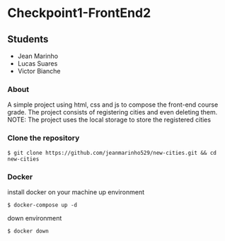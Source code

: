 # Checkpoint1-FrontEnd2

## Students

* Jean Marinho
* Lucas Suares
* Victor Bianche

### About
A simple project using html, css and js to compose the front-end course grade. The project consists of registering cities and even deleting them.
NOTE: The project uses the local storage to store the registered cities

### Clone the repository
```
$ git clone https://github.com/jeanmarinho529/new-cities.git && cd new-cities
```

### Docker
install docker on your machine
up environment
```
$ docker-compose up -d
```
down environment
```
$ docker down
```
